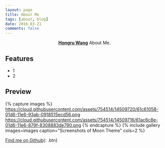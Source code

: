```yaml
---
layout: page
title: About Me
tags: [about, blog]
date: 2016-03-21
comments: false
---
```

    
<center><a href="FlyingWHR.github.io"><b>Hongru Wang</b></a> About Me.</center>

## Features
* 1
* 2


## Preview

{% capture images %}
    https://cloud.githubusercontent.com/assets/754514/14509720/61c61058-01d6-11e6-93ab-0918515ecd56.png
    https://cloud.githubusercontent.com/assets/754514/14509716/61ac6c8e-01d6-11e6-879f-8308883de790.png
{% endcapture %}
{% include gallery images=images caption="Screenshots of Moon Theme" cols=2 %}

      
[Find me on Github](https://github.com/FlyingWHR/){: .btn}
